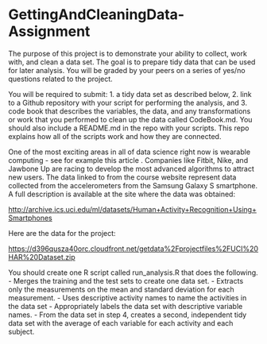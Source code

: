 # GettingAndCleaningData-Assignment

The purpose of this project is to demonstrate your ability to collect, work with, and clean a data set. The goal is to prepare tidy data that can be used for later analysis. You will be graded by your peers on a series of yes/no questions related to the project.

You will be required to submit:
    1.   a tidy data set as described below,
    2.   link to a Github repository with your script for performing the analysis, and
    3.   code book that describes the variables, the data, and any transformations or work that you performed to clean up the data called CodeBook.md. You should also include a README.md in the repo with your scripts. This repo explains how all of the scripts work and how they are connected.  

One of the most exciting areas in all of data science right now is wearable computing - see for example this article . Companies like Fitbit, Nike, and Jawbone Up are racing to develop the most advanced algorithms to attract new users. The data linked to from the course website represent data collected from the accelerometers from the Samsung Galaxy S smartphone. A full description is available at the site where the data was obtained: 

http://archive.ics.uci.edu/ml/datasets/Human+Activity+Recognition+Using+Smartphones 

Here are the data for the project: 

https://d396qusza40orc.cloudfront.net/getdata%2Fprojectfiles%2FUCI%20HAR%20Dataset.zip 

You should create one R script called run_analysis.R that does the following. 
    -   Merges the training and the test sets to create one data set.
    -   Extracts only the measurements on the mean and standard deviation for each measurement. 
    -   Uses descriptive activity names to name the activities in the data set
    -   Appropriately labels the data set with descriptive variable names. 
    -   From the data set in step 4, creates a second, independent tidy data set with the average of each variable for each activity and each subject.
